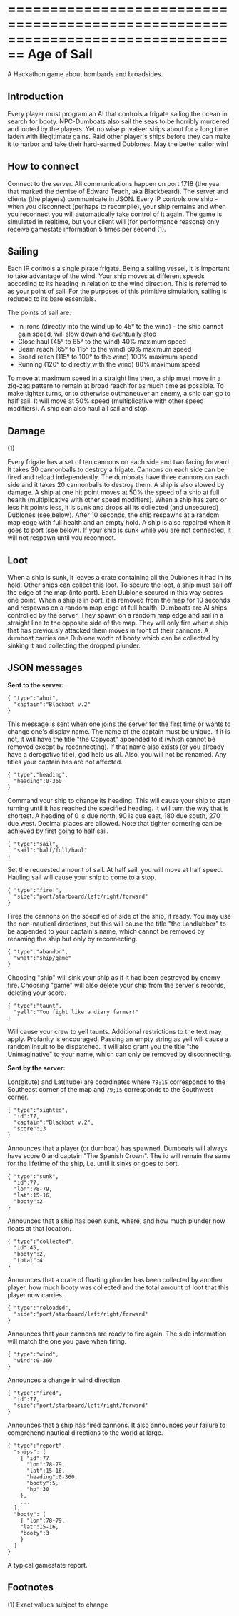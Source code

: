 ================================================================================
Age of Sail
================================================================================

A Hackathon game about bombards and broadsides.


Introduction
---------------------------------------------------------------------------------

Every player must program an AI that controls a frigate sailing the ocean in search for booty. NPC-Dumboats also sail the seas to be horribly murdered and looted by the players. Yet no wise privateer ships about for a long time laden with illegitimate gains. Raid other player's ships before they can make it to harbor and take their hard-earned Dublones. May the better sailor win!

How to connect
---------------------------------------------------------------------------------

Connect to the server. All communications happen on port 1718 (the year that marked the demise of Edward Teach, aka Blackbeard). The server and clients (the players) communicate in JSON. Every IP controls one ship - when you disconnect (perhaps to recompile), your ship remains and when you reconnect you will automatically take control of it again. The game is simulated in realtime, but your client will (for performance reasons) only receive gamestate information 5 times per second (1).


Sailing
--------------------------------------------------------------------------------

Each IP controls a single pirate frigate. Being a sailing vessel, it is important to take advantage of the wind. Your ship moves at different speeds according to its heading in relation to the wind direction. This is referred to as your point of sail. For the purposes of this primitive simulation, sailing is reduced to its bare essentials.

The points of sail are:
* In irons (directly into the wind up to 45° to the wind) - the ship cannot gain speed, will slow down and eventually stop
* Close haul (45° to 65° to the wind) 40% maximum speed
* Beam reach (65° to 115° to the wind) 60% maximum speed
* Broad reach (115° to 100° to the wind) 100% maximum speed
* Running (120° to directly with the wind) 80% maximum speed

To move at maximum speed in a straight line then, a ship must move in a zig-zag pattern to remain at broad reach for as much time as possible. To make tighter turns, or to otherwise outmaneuver an enemy, a ship can go to half sail. It will move at 50% speed (multiplicative with other speed modifiers). A ship can also haul all sail and stop.


Damage
-------------------------------------------------------------------------------------
(1)

Every frigate has a set of ten cannons on each side and two facing forward. It takes 30 cannonballs to destroy a frigate. Cannons on each side can be fired and reload independently. The dumboats have three cannons on each side and it takes 20 cannonballs to destroy them. A ship is also slowed by damage. A ship at one hit point moves at 50% the speed of a ship at full health (multiplicative with other speed modifiers). When a ship has zero or less hit points less, it is sunk and drops all its collected (and unsecured) Dublones (see below). After 10 seconds, the ship respawns at a random map edge with full health and an empty hold. A ship is also repaired when it goes to port (see below). If your ship is sunk while you are not connected, it will not respawn until you reconnect.


Loot
-------------------------------------------------------------------------------------

When a ship is sunk, it leaves a crate containing all the Dublones it had in its hold. Other ships can collect this loot. To secure the loot, a ship must sail off the edge of the map (into port). Each Dublone secured in this way scores one point. When a ship is in port, it is removed from the map for 10 seconds and respawns on a random map edge at full health. Dumboats are AI ships controlled by the server. They spawn on a random map edge and sail in a straight line to the opposite side of the map. They will only fire when a ship that has previously attacked them moves in front of their cannons. A dumboat carries one Dublone worth of booty which can be collected by sinking it and collecting the dropped plunder.


JSON messages
------------------------------------------------------------------------------------

**Sent to the server:**

    { "type":"ahoi",
      "captain":"Blackbot v.2"
    }
This message is sent when one joins the server for the first time or wants to change one's display name. The name of the captain must be unique. If it is not, it will have the title "the Copycat" appended to it (which cannot be removed except by reconnecting). If that name also exists (or you already have a derogative title), god help us all. Also, you will not be renamed. Any titles your captain has are not affected.

    { "type":"heading",
      "heading":0-360
    }
Command your ship to change its heading. This will cause your ship to start turning until it has reached the specified heading. It will turn the way that is shortest. A heading of 0 is due north, 90 is due east, 180 due south, 270 due west. Decimal places are allowed. Note that tighter cornering can be achieved by first going to half sail.

    { "type":"sail",
      "sail":"half/full/haul"
    }
Set the requested amount of sail. At half sail, you will move at half speed. Hauling sail will cause your ship to come to a stop.

    { "type":"fire!",
      "side":"port/starboard/left/right/forward"
    }
Fires the cannons on the specified of side of the ship, if ready. You may use the non-nautical directions, but this will cause the title "the Landlubber" to be appended to your captain's name, which cannot be removed by renaming the ship
but only by reconnecting.

    { "type":"abandon",
      "what":"ship/game"
    }
Choosing "ship" will sink your ship as if it had been destroyed by enemy fire. Choosing "game" will also delete your ship from the server's records, deleting your score.

    { "type":"taunt",
      "yell":"You fight like a diary farmer!"
    }
Will cause your crew to yell taunts. Additional restrictions to the text may apply. Profanity is encouraged. Passing an empty string as yell will cause a random insult to be dispatched. It will also grant you the title "the Unimaginative" to your name, which can only be removed by disconnecting.


**Sent by the server:**

Lon(gitute) and Lat(itude) are coordinates where `78;15` corresponds to the Southeast corner of the map and `79;15` corresponds to the Southwest corner.

    { "type":"sighted",
      "id":77,
      "captain":"Blackbot v.2",
      "score":13
    }
Announces that a player (or dumboat) has spawned. Dumboats will always have score 0 and captain "The Spanish Crown". The id will remain the same for the lifetime of the ship, i.e. until it sinks or goes to port.

    { "type":"sunk",
      "id":77,
      "lon":78-79,
      "lat":15-16,
      "booty":2
    }
Announces that a ship has been sunk, where, and how much plunder now floats at that location.

    { "type":"collected",
      "id":45,
      "booty":2,
      "total":4
    }
Announces that a crate of floating plunder has been collected by another player, how much booty was collected and the total amount of loot that this player now carries.

    { "type":"reloaded",
      "side":"port/starboard/left/right/forward"
    }
Announces that your cannons are ready to fire again. The side information will match the one you gave when firing.

    { "type":"wind",
      "wind":0-360
    }
Announces a change in wind direction.

    { "type":"fired",
      "id":77,
      "side":"port/starboard/left/right/forward"
    }
Announces that a ship has fired cannons. It also announces your failure to comprehend nautical directions to the world at large.

    { "type":"report",
      "ships": [ 
        { "id":77
          "lon":78-79,
          "lat":15-16,
          "heading":0-360,
          "booty":5,
          "hp":30
        },
        ...
      ],
      "booty": [
        { "lon":78-79,
        "lat":15-16,
        "booty":3
        }
      ]
    }
A typical gamestate report.

Footnotes
-------------------------------------------------------------------------------------------

(1) Exact values subject to change
